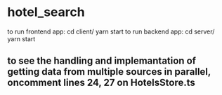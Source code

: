 # hotel_search

to run frontend app: cd client/ yarn start
to run backend app: cd server/ yarn start

## to see the handling and implemantation of getting data from multiple sources in parallel, oncomment lines 24, 27 on HotelsStore.ts

